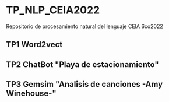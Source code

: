 # TP_NLP_CEIA2022
Repositorio de procesamiento natural del lenguaje CEIA 6co2022


## TP1 Word2vect
## TP2 ChatBot "Playa de estacionamiento"
## TP3 Gemsim "Analisis de canciones -Amy Winehouse-"
